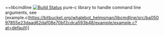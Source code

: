 ==libcmdline
[![Build Status](https://drone.io/bitbucket.org/whalebot_helmsman/libcmdline/status.png)](https://drone.io/bitbucket.org/whalebot_helmsman/libcmdline/latest)
pure-c library to handle command line arguments, see [example.c(https://bitbucket.org/whalebot_helmsman/libcmdline/src/ba05097855e23daad62daf08e70bf2cdca593b48/example/example.c?at=default)]
